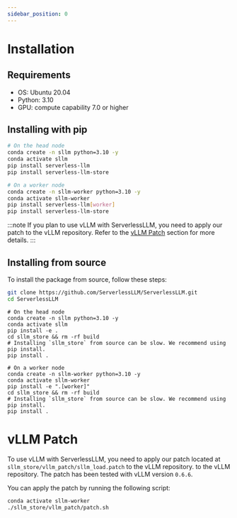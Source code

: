 ```yaml
---
sidebar_position: 0
---
```


# Installation

## Requirements
- OS: Ubuntu 20.04
- Python: 3.10
- GPU: compute capability 7.0 or higher

## Installing with pip
```bash
# On the head node
conda create -n sllm python=3.10 -y
conda activate sllm
pip install serverless-llm
pip install serverless-llm-store

# On a worker node
conda create -n sllm-worker python=3.10 -y
conda activate sllm-worker
pip install serverless-llm[worker]
pip install serverless-llm-store
```

:::note
If you plan to use vLLM with ServerlessLLM, you need to apply our patch to the vLLM repository. Refer to the [vLLM Patch](#vllm-patch) section for more details.
:::


## Installing from source
To install the package from source, follow these steps:
```bash
git clone https://github.com/ServerlessLLM/ServerlessLLM.git
cd ServerlessLLM
```

```
# On the head node
conda create -n sllm python=3.10 -y
conda activate sllm
pip install -e .
cd sllm_store && rm -rf build
# Installing `sllm_store` from source can be slow. We recommend using pip install.
pip install .

# On a worker node
conda create -n sllm-worker python=3.10 -y
conda activate sllm-worker
pip install -e ".[worker]"
cd sllm_store && rm -rf build
# Installing `sllm_store` from source can be slow. We recommend using pip install.
pip install .
```

# vLLM Patch
To use vLLM with ServerlessLLM, you need to apply our patch located at `sllm_store/vllm_patch/sllm_load.patch` to the vLLM repository. to the vLLM repository.
The patch has been tested with vLLM version `0.6.6`.

You can apply the patch by running the following script:
```bash
conda activate sllm-worker
./sllm_store/vllm_patch/patch.sh
```
